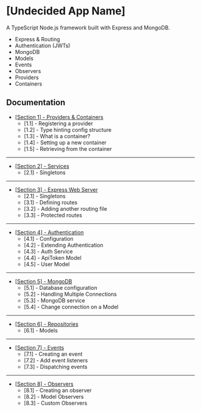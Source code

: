 # [Undecided App Name]

A TypeScript Node.js framework built with Express and MongoDB.

- Express & Routing
- Authentication (JWTs)
- MongoDB
- Models
- Events
- Observers
- Providers
- Containers

## Documentation

- [[Section 1] - Providers & Containers](docs/section-1-providers-and-containers.md)
    - [1.1] - Registering a provider
    - [1.2] - Type hinting config structure
    - [1.3] - What is a container?
    - [1.4] - Setting up a new container
    - [1.5] - Retrieving from the container

---

- [[Section 2] - Services](docs/section-2-services.md)
    - [2.1] - Singletons

- ---

- [[Section 3] - Express Web Server](docs/section-3-express-web-server.md)
    - [2.1] - Singletons
    - [3.1] - Defining routes
    - [3.2] - Adding another routing file
    - [3.3] - Protected routes

---

- [[Section 4] - Authentication](docs/section-4-authentication.md)
    - [4.1] - Configuration
    - [4.2] - Extending Authentication
    - [4.3] - Auth Service
    - [4.4] - ApiToken Model
    - [4.5] - User Model

---

- [[Section 5] - MongoDB](docs/section-5-mongodb.md)
    - [5.1] - Database configuration
    - [5.2] - Handling Multiple Connections
    - [5.3] - MongoDB service
    - [5.4] - Change connection on a Model

---

- [[Section 6] - Repositories](docs/section-6-repositories.md)
    - [6.1] - Models

---

- [[Section 7] - Events](docs/section-7-events.md)
    - [7.1] - Creating an event
    - [7.2] - Add event listeners
    - [7.3] - Dispatching events

---

- [[Section 8] - Observers](docs/section-8-observers.md)
    - [8.1] - Creating an observer
    - [8.2] - Model Observers
    - [8.3] - Custom Observers